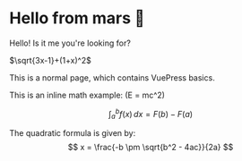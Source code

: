 # Hello from mars :satellite:

Hello! Is it me you're looking for?

$\sqrt{3x-1}+(1+x)^2$

This is a normal page, which contains VuePress basics.

This is an inline math example: \(E = mc^2\)


$$
\int_{a}^{b} f(x)\,dx = F(b) - F(a)
$$


The quadratic formula is given by:
$$
x = \frac{-b \pm \sqrt{b^2 - 4ac}}{2a}
$$
